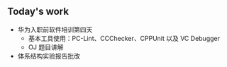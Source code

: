 ## Today's work

* 华为入职前软件培训第四天
    * 基本工具使用：PC-Lint、CCChecker、CPPUnit 以及 VC Debugger
    * OJ 题目讲解
* 体系结构实验报告批改

